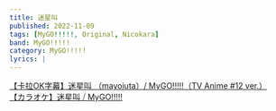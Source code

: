 ```yaml
---
title: 迷星叫
published: 2022-11-09
tags: [MyGO!!!!!, Original, Nicokara]
band: MyGO!!!!!
category: MyGO!!!!!
lyrics: |
---
```



<summary>
    <a href="https://www.bilibili.com/video/BV1Uh4y1N7r1/">
        【卡拉OK字幕】迷星叫 （mayoiuta）/ MyGO!!!!!（TV Anime #12 ver.）
    </a>
</summary>
<summary>
    <a href="https://www.bilibili.com/video/BV1ksChYuE3H">
        【カラオケ】迷星叫 ⧸ MyGO!!!!!
    </a>
</summary>
